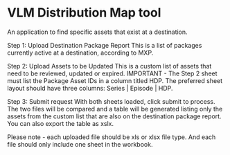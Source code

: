 # VLM Distribution Map tool

An application to find specific assets that exist at a destination.

Step 1: Upload Destination Package Report
This is a list of packages currently active at a destination, according to MXP.

Step 2: Upload Assets to be Updated
This is a custom list of assets that need to be reviewed, updated or expired.
IMPORTANT - The Step 2 sheet must list the Package Asset IDs in a column titled HDP. The preferred sheet layout should have three columns: Series | Episode | HDP.

Step 3: Submit request
With both sheets loaded, click submit to process.
The two files will be compared and a table will be generated listing only the assets from the custom list that are also on the destination package report.
You can also export the table as xslx.

Please note - each uploaded file should be xls or xlsx file type. And each file should only include one sheet in the workbook.
